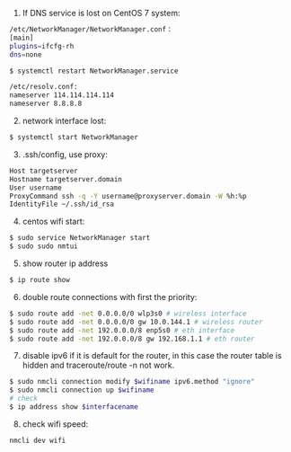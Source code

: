 1. If DNS service is lost on CentOS 7 system:
```bash
/etc/NetworkManager/NetworkManager.conf：
[main]
plugins=ifcfg-rh
dns=none

$ systemctl restart NetworkManager.service

/etc/resolv.conf:
nameserver 114.114.114.114
nameserver 8.8.8.8
```

2. network interface lost:
```bash
$ systemctl start NetworkManager
```

3. .ssh/config, use proxy:
```bash
Host targetserver
Hostname targetserver.domain
User username
ProxyCommand ssh -q -Y username@proxyserver.domain -W %h:%p
IdentityFile ~/.ssh/id_rsa
```
4. centos wifi start:
```bash
$ sudo service NetworkManager start
$ sudo sudo nmtui
```
5. show router ip address
```bash
$ ip route show
```

6. double route connections with first the priority:
```bash
$ sudo route add -net 0.0.0.0/0 wlp3s0 # wireless interface
$ sudo route add -net 0.0.0.0/0 gw 10.0.144.1 # wireless router
$ sudo route add -net 192.0.0.0/8 enp5s0 # eth interface
$ sudo route add -net 192.0.0.0/8 gw 192.168.1.1 # eth router
```

7. disable ipv6 if it is default for the router, in this case the router table is hidden and traceroute/route -n not work.
```bash
$ sudo nmcli connection modify $wifiname ipv6.method "ignore"
$ sudo nmcli connection up $wifiname
# check
$ ip address show $interfacename
```

8. check wifi speed:
```bash
nmcli dev wifi
```
